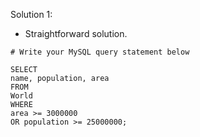 Solution 1:
​
- Straightforward solution.
​
```
# Write your MySQL query statement below
​
SELECT
name, population, area
FROM
World
WHERE
area >= 3000000
OR population >= 25000000;
```